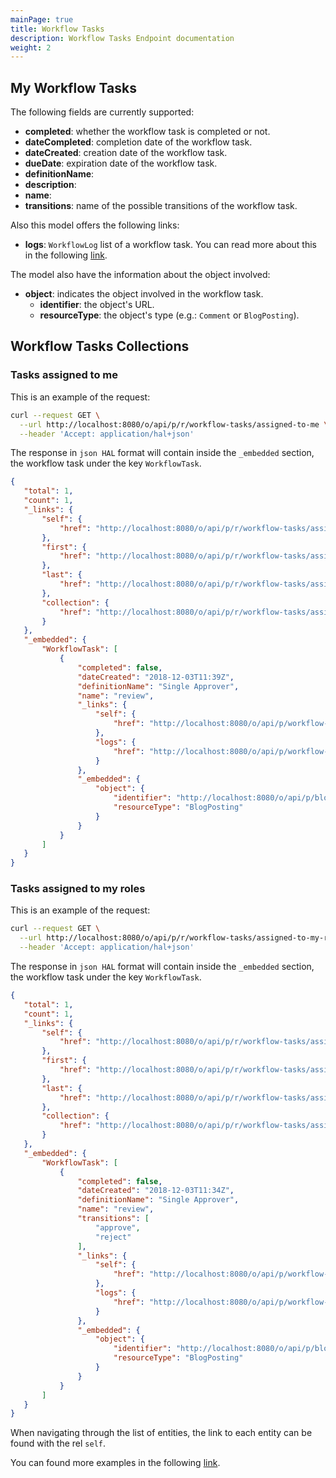 ```yaml
---
mainPage: true
title: Workflow Tasks
description: Workflow Tasks Endpoint documentation
weight: 2
---
```


## My Workflow Tasks

The following fields are currently supported:

* **completed**: whether the workflow task is completed or not.
* **dateCompleted**: completion date of the workflow task.
* **dateCreated**: creation date of the workflow task.
* **dueDate**: expiration date of the workflow task.
* **definitionName**: 
* **description**:
* **name**:
* **transitions**: name of the possible transitions of the workflow task.

Also this model offers the following links:

* **logs**: `WorkflowLog` list of a workflow task. You can read more about this in the following [link](/docs/my-user-account/workflow/workflow-logs/index.html).

The model also have the information about the object involved:

* **object**: indicates the object involved in the workflow task.
  * **identifier**: the object's URL.
  * **resourceType**: the object's type (e.g.: `Comment` or `BlogPosting`).

## Workflow Tasks Collections

### Tasks assigned to me

This is an example of the request: 

```bash
curl --request GET \
  --url http://localhost:8080/o/api/p/r/workflow-tasks/assigned-to-me \
  --header 'Accept: application/hal+json'
```

The response in `json HAL` format will contain inside the `_embedded` section, the workflow task under the key `WorkflowTask`.

```json
{
   "total": 1,
   "count": 1,
   "_links": {
       "self": {
           "href": "http://localhost:8080/o/api/p/r/workflow-tasks/assigned-to-my-roles?page=1&per_page=30"
       },
       "first": {
           "href": "http://localhost:8080/o/api/p/r/workflow-tasks/assigned-to-my-roles?page=1&per_page=30"
       },
       "last": {
           "href": "http://localhost:8080/o/api/p/r/workflow-tasks/assigned-to-my-roles?page=1&per_page=30"
       },
       "collection": {
           "href": "http://localhost:8080/o/api/p/r/workflow-tasks/assigned-to-my-roles"
       }
   },
   "_embedded": {
       "WorkflowTask": [
           {
               "completed": false,
               "dateCreated": "2018-12-03T11:39Z",
               "definitionName": "Single Approver",
               "name": "review",
               "_links": {
                   "self": {
                       "href": "http://localhost:8080/o/api/p/workflow-tasks/36678"
                   },
                   "logs": {
                       "href": "http://localhost:8080/o/api/p/workflow-tasks/36678/workflow-logs"
                   }
               },
               "_embedded": {
                   "object": {
                       "identifier": "http://localhost:8080/o/api/p/blog-posting/36667",
                       "resourceType": "BlogPosting"
                   }
               }
           }
       ]
   }
}
```

### Tasks assigned to my roles

This is an example of the request: 

```bash
curl --request GET \
  --url http://localhost:8080/o/api/p/r/workflow-tasks/assigned-to-my-roles \
  --header 'Accept: application/hal+json'
```

The response in `json HAL` format will contain inside the `_embedded` section, the workflow task under the key `WorkflowTask`.

```json
{
   "total": 1,
   "count": 1,
   "_links": {
       "self": {
           "href": "http://localhost:8080/o/api/p/r/workflow-tasks/assigned-to-me?page=1&per_page=30"
       },
       "first": {
           "href": "http://localhost:8080/o/api/p/r/workflow-tasks/assigned-to-me?page=1&per_page=30"
       },
       "last": {
           "href": "http://localhost:8080/o/api/p/r/workflow-tasks/assigned-to-me?page=1&per_page=30"
       },
       "collection": {
           "href": "http://localhost:8080/o/api/p/r/workflow-tasks/assigned-to-me"
       }
   },
   "_embedded": {
       "WorkflowTask": [
           {
               "completed": false,
               "dateCreated": "2018-12-03T11:34Z",
               "definitionName": "Single Approver",
               "name": "review",
               "transitions": [
                   "approve",
                   "reject"
               ],
               "_links": {
                   "self": {
                       "href": "http://localhost:8080/o/api/p/workflow-tasks/36653"
                   },
                   "logs": {
                       "href": "http://localhost:8080/o/api/p/workflow-tasks/36653/workflow-logs"
                   }
               },
               "_embedded": {
                   "object": {
                       "identifier": "http://localhost:8080/o/api/p/blog-posting/36642",
                       "resourceType": "BlogPosting"
                   }
               }
           }
       ]
   }
}
```

When navigating through the list of entities, the link to each entity can be found with the rel `self`.

You can found more examples in the following [link](/docs/my-user-account/workflow/examples.html).